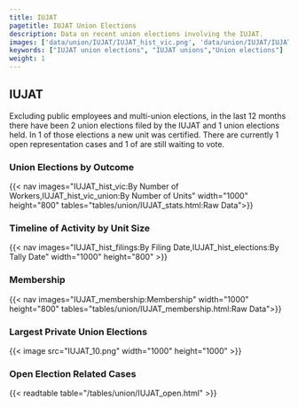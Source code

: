 ```yaml
---
title: IUJAT
pagetitle: IUJAT Union Elections
description: Data on recent union elections involving the IUJAT.
images: ['data/union/IUJAT/IUJAT_hist_vic.png', 'data/union/IUJAT/IUJAT_hist_size.png', 'data/union/IUJAT/IUJAT_10.png']
keywords: ["IUJAT union elections", "IUJAT unions","Union elections"]
weight: 1
---
```

##  IUJAT

Excluding public employees and multi-union elections, in the last 12 months there have been 2 union elections filed by the IUJAT and 1 union elections held. In 1 of those elections a new unit was certified. There are currently 1 open representation cases and 1 of are still waiting to vote.

### Union Elections by Outcome
{{< nav images="IUJAT_hist_vic:By Number of Workers,IUJAT_hist_vic_union:By Number of Units" width="1000" height="800" tables="tables/union/IUJAT_stats.html:Raw Data">}}

### Timeline of Activity by Unit Size
{{< nav images="IUJAT_hist_filings:By Filing Date,IUJAT_hist_elections:By Tally Date" width="1000" height="800" >}}

### Membership
{{< nav images="IUJAT_membership:Membership" width="1000" height="800" tables="tables/union/IUJAT_membership.html:Raw Data">}}

### Largest Private Union Elections
{{< image src="IUJAT_10.png" width="1000" height="1000"  >}}

### Open Election Related Cases
{{< readtable table="/tables/union/IUJAT_open.html" >}}


